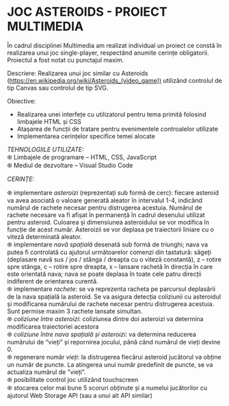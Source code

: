 # JOC ASTEROIDS - PROIECT MULTIMEDIA 

În cadrul disciplinei Multimedia am realizat individual un proiect ce constă în realizarea unui joc single-player, respectând anumite cerințe obligatorii. Proiectul a fost notat cu punctajul maxim.

Descriere: Realizarea unui joc similar cu Asteroids (https://en.wikipedia.org/wiki/Asteroids_(video_game)) utilizând controlul de tip Canvas sau controlul de tip SVG.
 
Obiective: <br />
 + Realizarea unei interfețe cu utilizatorul pentru tema primită folosind limbajele HTML și CSS <br />
 + Atașarea de funcții de tratare pentru evenimentele controalelor utilizate <br />
 + Implementarea cerințelor specifice temei alocate <br />
  
  
*TEHNOLOGIILE UTILIZATE:* <br />
֍ Limbajele de programare – HTML, CSS, JavaScript <br />
֍ Mediul de dezvoltare – Visual Studio Code <br />

*CERINȚE:* <br />

֍ implementare *asteroizi* (reprezentați sub formă de cerc): fiecare asteroid va avea asociată o valoare generată aleator în intervalul 1-4, indicând numărul de rachete necesar pentru distrugerea acestuia. Numărul de rachete necesare va fi afișat în permanență în cadrul desenului utilizat pentru asteroid. Culoarea și dimensiunea asteroidului se vor modifica în funcție de acest număr. Asteroizii se vor deplasa pe traiectorii liniare cu o viteză determinată aleator. <br />
֍ implementare *navă spațială* desenată sub formă de triunghi; nava va putea fi controlată cu ajutorul următoarelor comenzi din tastatură: săgeți (deplasare navă sus / jos / stânga / dreapta cu o viteză constantă), z – rotire spre stânga, c – rotire spre dreapta, x – lansare rachetă în direcția în care este orientată nava; nava se poate deplasa în toate cele patru direcții indiferent de orientarea curentă. <br />
֍ implementare *rachete*: se va reprezenta racheta pe parcursul deplasării de la nava spațială la asteroid. Se va asigura detecția coliziunii cu asteroidul și modificarea numărului de rachete necesar pentru distrugerea acestuia. Sunt permise maxim 3 rachete lansate simultan. <br />
֍ *coliziune între asteroizi*: coliziunea dintre doi asteroizi va determina modificarea traiectoriei acestora <br />
֍ *coliziune între nava spațială și asteroizi*: va determina reducerea numărului de “vieți” și repornirea jocului, până când numărul de vieți devine 0. <br />
֍ regenerare număr *vieți*: la distrugerea fiecărui asteroid jucătorul va obține un număr de puncte. La atingerea unui număr predefinit de puncte, se va actualiza numărul de ”vieți”. <br />
֍ posibilitate control joc utilizând touchscreen <br />
֍ stocarea celor mai bune 5 scoruri obținute și a numelui jucătorilor cu ajutorul Web Storage API (sau a unui alt API similar) <br />

